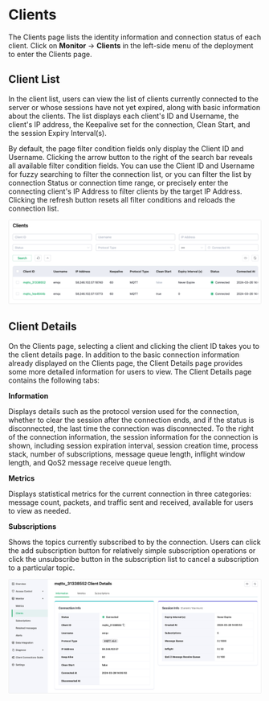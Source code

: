 # Clients

The Clients page lists the identity information and connection status of each client. Click on **Monitor** -> **Clients** in the left-side menu of the deployment to enter the Clients page.

## Client List

In the client list, users can view the list of clients currently connected to the server or whose sessions have not yet expired, along with basic information about the clients. The list displays each client's ID and Username, the client's IP address, the Keepalive set for the connection, Clean Start, and the session Expiry Interval(s).

By default, the page filter condition fields only display the Client ID and Username. Clicking the arrow button to the right of the search bar reveals all available filter condition fields. You can use the Client ID and Username for fuzzy searching to filter the connection list, or you can filter the list by connection Status or connection time range, or precisely enter the connecting client's IP Address to filter clients by the target IP Address. Clicking the refresh button resets all filter conditions and reloads the connection list.

![clients](./_assets/clients_list.png)

## Client Details

On the Clients page, selecting a client and clicking the client ID takes you to the client details page. In addition to the basic connection information already displayed on the Clients page, the Client Details page provides some more detailed information for users to view. The Client Details page contains the following tabs:

**Information**

Displays details such as the protocol version used for the connection, whether to clear the session after the connection ends, and if the status is disconnected, the last time the connection was disconnected. To the right of the connection information, the session information for the connection is shown, including session expiration interval, session creation time, process stack, number of subscriptions, message queue length, inflight window length, and QoS2 message receive queue length.

**Metrics**

Displays statistical metrics for the current connection in three categories: message count, packets, and traffic sent and received, available for users to view as needed.

**Subscriptions**

Shows the topics currently subscribed to by the connection. Users can click the add subscription button for relatively simple subscription operations or click the unsubscribe button in the subscription list to cancel a subscription to a particular topic.

![clients](./_assets/clients_detail.png)